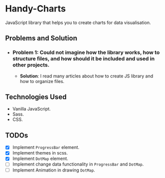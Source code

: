 # Handy-Charts
JavaScript library that helps you to create charts for data visualisation.

## Problems and Solution
- ### **Problem 1**: Could not imagine how the library works, how to structure files, and how should it be included and used in other projects.
    - **Solution**: I read many articles about how to create JS library and how to organize files.


## Technologies Used
- Vanilla JavaScript.
- Sass.
- CSS.

## TODOs
- [x] Implement `ProgressBar` element.
- [x] Implement themes in scss.
- [x] Implement `DotMap` element.
- [ ] Implement change data functionality in `ProgressBar` and  `DotMap`.
- [ ] Implement Animation in drawing `DotMap`.